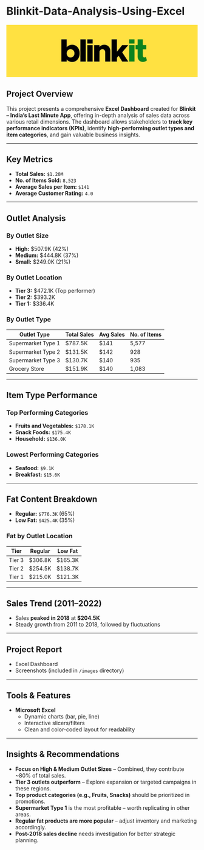 # Blinkit-Data-Analysis-Using-Excel


![image alt](https://github.com/JISHNUPALIT/Blinkit-Data-Analysis-Using-Excel/blob/8613036c99f58b0933e46c4a17a31f389353ef50/Blinkit_logo.jpg)



## Project Overview

This project presents a comprehensive **Excel Dashboard** created for **Blinkit – India’s Last Minute App**, offering in-depth analysis of sales data across various retail dimensions. The dashboard allows stakeholders to **track key performance indicators (KPIs)**, identify **high-performing outlet types and item categories**, and gain valuable business insights.

---

## Key Metrics

- **Total Sales:** `$1.20M`
- **No. of Items Sold:** `8,523`
- **Average Sales per Item:** `$141`
- **Average Customer Rating:** `4.0`

---

## Outlet Analysis

### By Outlet Size
- **High:** $507.9K (42%)
- **Medium:** $444.8K (37%)
- **Small:** $249.0K (21%)

### By Outlet Location
- **Tier 3:** $472.1K (Top performer)
- **Tier 2:** $393.2K
- **Tier 1:** $336.4K

### By Outlet Type
| Outlet Type         | Total Sales | Avg Sales | No. of Items |
|---------------------|-------------|-----------|--------------|
| Supermarket Type 1  | $787.5K     | $141      | 5,577        |
| Supermarket Type 2  | $131.5K     | $142      | 928          |
| Supermarket Type 3  | $130.7K     | $140      | 935          |
| Grocery Store       | $151.9K     | $140      | 1,083        |

---

## Item Type Performance

### Top Performing Categories
- **Fruits and Vegetables:** `$178.1K`
- **Snack Foods:** `$175.4K`
- **Household:** `$136.0K`

### Lowest Performing Categories
- **Seafood:** `$9.1K`
- **Breakfast:** `$15.6K`

---

## Fat Content Breakdown

- **Regular:** `$776.3K` (65%)
- **Low Fat:** `$425.4K` (35%)

### Fat by Outlet Location
| Tier    | Regular | Low Fat |
|---------|---------|---------|
| Tier 3  | $306.8K | $165.3K |
| Tier 2  | $254.5K | $138.7K |
| Tier 1  | $215.0K | $121.3K |

---

## Sales Trend (2011–2022)

- Sales **peaked in 2018** at **$204.5K**
- Steady growth from 2011 to 2018, followed by fluctuations

---

## Project Report

- Excel Dashboard 
- Screenshots (included in `/images` directory)

---

## Tools & Features

- **Microsoft Excel**
  - Dynamic charts (bar, pie, line)
  - Interactive slicers/filters
  - Clean and color-coded layout for readability
   
---

## Insights & Recommendations

- **Focus on High & Medium Outlet Sizes** – Combined, they contribute ~80% of total sales.
- **Tier 3 outlets outperform** – Explore expansion or targeted campaigns in these regions.
- **Top product categories (e.g., Fruits, Snacks)** should be prioritized in promotions.
- **Supermarket Type 1** is the most profitable – worth replicating in other areas.
- **Regular fat products are more popular** – adjust inventory and marketing accordingly.
- **Post-2018 sales decline** needs investigation for better strategic planning.
